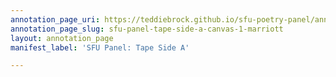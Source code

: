 ```yaml
---
annotation_page_uri: https://teddiebrock.github.io/sfu-poetry-panel/annotations/sfu-panel-tape-side-a-canvas-1-marriott.json
annotation_page_slug: sfu-panel-tape-side-a-canvas-1-marriott
layout: annotation_page
manifest_label: 'SFU Panel: Tape Side A'

---
```


